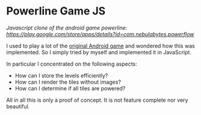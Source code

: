 # Powerline Game JS

_Javascript clone of the android game powerline:
https://play.google.com/store/apps/details?id=com.nebulabytes.powerflow_

I used to play a lot of the 
[original Android game](https://play.google.com/store/apps/details?id=com.nebulabytes.powerflow)
and wondered how this was implemented. So I simply tried by myself and implemented it in JavaScript.

In particular I concentrated on the following aspects:

-   How can I store the levels efficiently?
-   How can I render the tiles without images?
-   How can I determine if all tiles are powered?

All in all this is only a proof of concept. It is not feature complete nor very beautiful.
